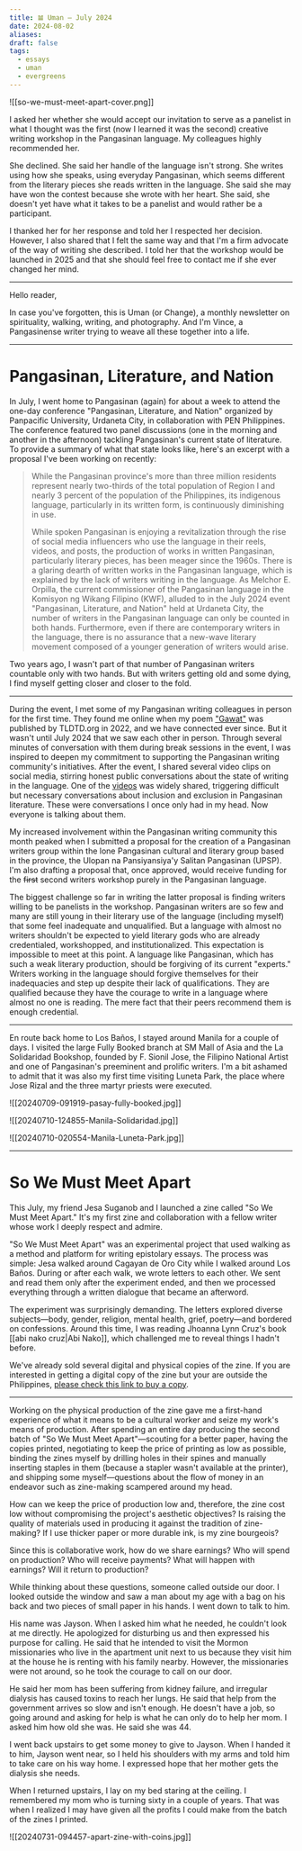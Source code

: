```yaml
---
title: 𝌡 Uman — July 2024
date: 2024-08-02
aliases: 
draft: false
tags:
  - essays
  - uman
  - evergreens
---
```

![[so-we-must-meet-apart-cover.png]]

I asked her whether she would accept our invitation to serve as a panelist in what I thought was the first (now I learned it was the second) creative writing workshop in the Pangasinan language. My colleagues highly recommended her.

She declined. She said her handle of the language isn't strong. She writes using how she speaks, using everyday Pangasinan, which seems different from the literary pieces she reads written in the language. She said she may have won the contest because she wrote with her heart. She said, she doesn't yet have what it takes to be a panelist and would rather be a participant.

I thanked her for her response and told her I respected her decision. However, I also shared that I felt the same way and that I'm a firm advocate of the way of writing she described. I told her that the workshop would be launched in 2025 and that she should feel free to contact me if she ever changed her mind.

***

Hello reader,

In case you've forgotten, this is Uman (or Change), a monthly newsletter on spirituality, walking, writing, and photography. And I'm Vince, a Pangasinense writer trying to weave all these together into a life.

***

# Pangasinan, Literature, and Nation

In July, I went home to Pangasinan (again) for about a week to attend the one-day conference "Pangasinan, Literature, and Nation" organized by Panpacific University, Urdaneta City, in collaboration with PEN Philippines. The conference featured two panel discussions (one in the morning and another in the afternoon) tackling Pangasinan's current state of literature. To provide a summary of what that state looks like, here's an excerpt with a proposal I've been working on recently:

>While the Pangasinan province's more than three million residents represent nearly two-thirds of the total population of Region I and nearly 3 percent of the population of the Philippines, its indigenous language, particularly in its written form, is continuously diminishing in use.
>
>While spoken Pangasinan is enjoying a revitalization through the rise of social media influencers who use the language in their reels, videos, and posts, the production of works in written Pangasinan, particularly literary pieces, has been meager since the 1960s. There is a glaring dearth of written works in the Pangasinan language, which is explained by the lack of writers writing in the language. As Melchor E. Orpilla, the current commissioner of the Pangasinan language in the Komisyon ng Wikang Filipino (KWF), alluded to in the July 2024 event "Pangasinan, Literature, and Nation" held at Urdaneta City, the number of writers in the Pangasinan language can only be counted in both hands. Furthermore, even if there are contemporary writers in the language, there is no assurance that a new-wave literary movement composed of a younger generation of writers would arise.

Two years ago, I wasn't part of that number of Pangasinan writers countable only with two hands. But with writers getting old and some dying, I find myself getting closer and closer to the fold.

***

During the event, I met some of my Pangasinan writing colleagues in person for the first time. They found me online when my poem ["Gawat"](https://tldtd.org/poet/vince-imbat/) was published by TLDTD.org in 2022, and we have connected ever since. But it wasn't until July 2024 that we saw each other in person. Through several minutes of conversation with them during break sessions in the event, I was inspired to deepen my commitment to supporting the Pangasinan writing community's initiatives. After the event, I shared several video clips on social media, stirring honest public conversations about the state of writing in the language. One of the [videos](https://www.facebook.com/100003608274029/videos/377115671679227/) was widely shared, triggering difficult but necessary conversations about inclusion and exclusion in Pangasinan literature. These were conversations I once only had in my head. Now everyone is talking about them.

My increased involvement within the Pangasinan writing community this month peaked when I submitted a proposal for the creation of a Pangasinan writers group within the lone Pangasinan cultural and literary group based in the province, the Ulopan na Pansiyansiya'y Salitan Pangasinan (UPSP). I'm also drafting a proposal that, once approved, would receive funding for the ~~first~~ second writers workshop purely in the Pangasinan language.

The biggest challenge so far in writing the latter proposal is finding writers willing to be panelists in the workshop. Pangasinan writers are so few and many are still young in their literary use of the language (including myself) that some feel inadequate and unqualified. But a language with almost no writers shouldn't be expected to yield literary gods who are already credentialed, workshopped, and institutionalized. This expectation is impossible to meet at this point. A language like Pangasinan, which has such a weak literary production, should be forgiving of its current "experts." Writers working in the language should forgive themselves for their inadequacies and step up despite their lack of qualifications. They are qualified because they have the courage to write in a language where almost no one is reading. The mere fact that their peers recommend them is enough credential.

***

En route back home to Los Baños, I stayed around Manila for a couple of days. I visited the large Fully Booked branch at SM Mall of Asia and the La Solidaridad Bookshop, founded by F. Sionil Jose, the Filipino National Artist and one of Pangasinan's preeminent and prolific writers. I'm a bit ashamed to admit that it was also my first time visiting Luneta Park, the place where Jose Rizal and the three martyr priests were executed.

![[20240709-091919-pasay-fully-booked.jpg]]

![[20240710-124855-Manila-Solidaridad.jpg]]

![[20240710-020554-Manila-Luneta-Park.jpg]]
***
# So We Must Meet Apart

This July, my friend Jesa Suganob and I launched a zine called "So We Must Meet Apart." It's my first zine and collaboration with a fellow writer whose work I deeply respect and admire.

"So We Must Meet Apart" was an experimental project that used walking as a method and platform for writing epistolary essays. The process was simple: Jesa walked around Cagayan de Oro City while I walked around Los Baños. During or after each walk, we wrote letters to each other. We sent and read them only after the experiment ended, and then we processed everything through a written dialogue that became an afterword.

The experiment was surprisingly demanding. The letters explored diverse subjects—body, gender, religion, mental health, grief, poetry—and bordered on confessions. Around this time, I was reading Jhoanna Lynn Cruz's book [[abi nako cruz|Abi Nako]], which challenged me to reveal things I hadn't before.

We've already sold several digital and physical copies of the zine. If you are interested in getting a digital copy of the zine but your are outside the Philippines, [please check this link to buy a copy](https://vinceimbat.gumroad.com/l/apart).

***

Working on the physical production of the zine gave me a first-hand experience of what it means to be a cultural worker and seize my work's means of production. After spending an entire day producing the second batch of "So We Must Meet Apart"—scouting for a better paper, having the copies printed, negotiating to keep the price of printing as low as possible, binding the zines myself by drilling holes in their spines and manually inserting staples in them (because a stapler wasn't available at the printer), and shipping some myself—questions about the flow of money in an endeavor such as zine-making scampered around my head.

How can we keep the price of production low and, therefore, the zine cost low without compromising the project's aesthetic objectives? Is raising the quality of materials used in producing it against the tradition of zine-making? If I use thicker paper or more durable ink, is my zine bourgeois?

Since this is collaborative work, how do we share earnings? Who will spend on production? Who will receive payments? What will happen with earnings? Will it return to production?

While thinking about these questions, someone called outside our door. I looked outside the window and saw a man about my age with a bag on his back and two pieces of small paper in his hands. I went down to talk to him.

His name was Jayson. When I asked him what he needed, he couldn't look at me directly. He apologized for disturbing us and then expressed his purpose for calling. He said that he intended to visit the Mormon missionaries who live in the apartment unit next to us because they visit him at the house he is renting with his family nearby. However, the missionaries were not around, so he took the courage to call on our door.

He said her mom has been suffering from kidney failure, and irregular dialysis has caused toxins to reach her lungs. He said that help from the government arrives so slow and isn't enough. He doesn't have a job, so going around and asking for help is what he can only do to help her mom. I asked him how old she was. He said she was 44.

I went back upstairs to get some money to give to Jayson. When I handed it to him, Jayson went near, so I held his shoulders with my arms and told him to take care on his way home. I expressed hope that her mother gets the dialysis she needs.

When I returned upstairs, I lay on my bed staring at the ceiling. I remembered my mom who is turning sixty in a couple of years. That was when I realized I may have given all the profits I could make from the batch of the zines I printed.

![[20240731-094457-apart-zine-with-coins.jpg]]